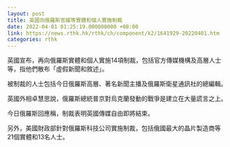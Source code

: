 ```yaml
---
layout: post
title: 英國向俄羅斯官媒等實體和個人實施制裁
date: 2022-04-01 01:25:19.000000000 +08:00
link: https://news.rthk.hk/rthk/ch/component/k2/1641929-20220401.htm
categories: rthk
---
```


英國宣布，再向俄羅斯實體和個人實施14項制裁，包括官方傳媒機構及高層人士等，指他們散布「虛假新聞和敘述」。

被制裁的人士包括今日俄羅斯高層、著名新聞主播及俄羅斯衛星通訊社的總編輯。 

英國外相卓慧思說，俄羅斯總統普京對烏克蘭發動的戰爭是建立在大量謊言之上。

今日俄羅斯回應稱，制裁表明英國傳媒自由即將結束。

另外，美國財政部針對俄羅斯科技公司實施制裁，包括俄國最大的晶片製造商等21個實體和13名人士。
